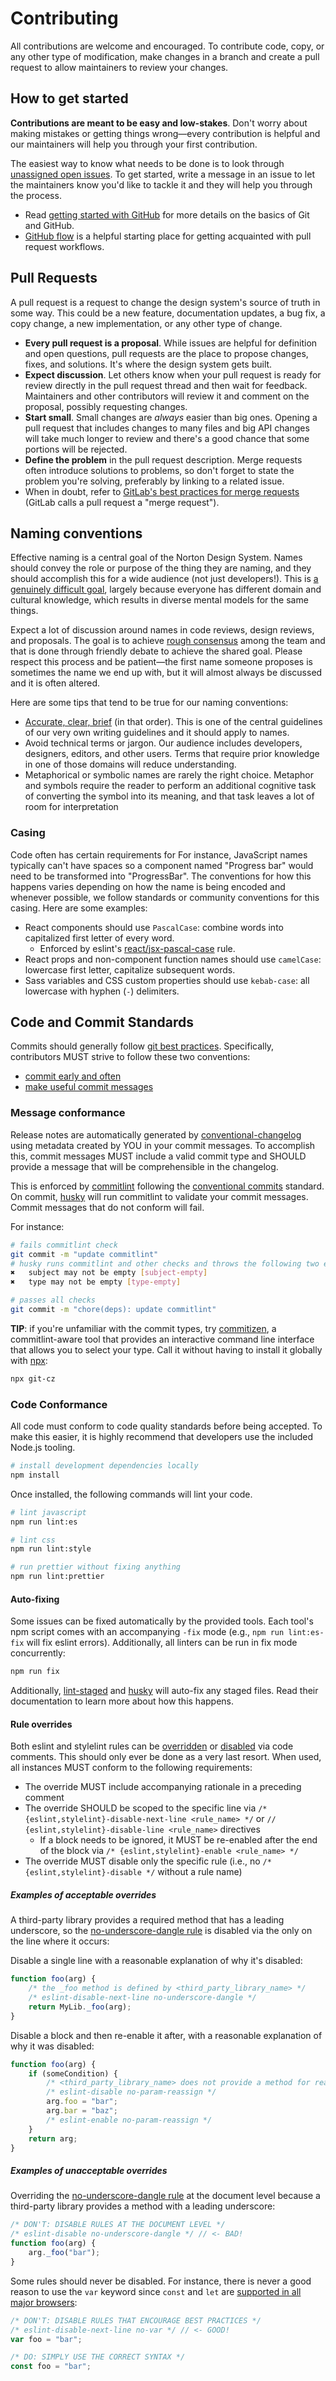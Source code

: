 # Contributing

All contributions are welcome and encouraged.
To contribute code, copy, or any other type of modification, make changes in a branch and create a pull request to allow maintainers to review your changes.

## How to get started

**Contributions are meant to be easy and low-stakes**.
Don't worry about making mistakes or getting things wrong&mdash;every contribution is helpful and our maintainers will help you through your first contribution.

The easiest way to know what needs to be done is to look through [unassigned open issues](https://github.com/wwnorton/design-system/issues?q=is%3Aopen). To get started, write a message in an issue to let the maintainers know you'd like to tackle it and they will help you through the process.

- Read [getting started with GitHub](https://docs.github.com/en/github/getting-started-with-github) for more details on the basics of Git and GitHub.
- [GitHub flow](https://docs.github.com/en/get-started/quickstart/github-flow) is a helpful starting place for getting acquainted with pull request workflows.
<!-- - Issues labelled [good first issue](https://github.com/wwnorton/design-system/labels/good%20first%20issue) are a great place to start if you'd like to contribute but aren't sure how. -->

## Pull Requests

A pull request is a request to change the design system's source of truth in some way.
This could be a new feature, documentation updates, a bug fix, a copy change, a new implementation, or any other type of change.

- **Every pull request is a proposal**. While issues are helpful for definition and open questions, pull requests are the place to propose changes, fixes, and solutions. It's where the design system gets built.
- **Expect discussion**. Let others know when your pull request is ready for review directly in the pull request thread and then wait for feedback. Maintainers and other contributors will review it and comment on the proposal, possibly requesting changes.
- **Start small**. Small changes are _always_ easier than big ones. Opening a pull request that includes changes to many files and big API changes will take much longer to review and there's a good chance that some portions will be rejected.
- **Define the problem** in the pull request description. Merge requests often introduce solutions to problems, so don't forget to state the problem you're solving, preferably by linking to a related issue.
- When in doubt, refer to [GitLab's best practices for merge requests](https://about.gitlab.com/handbook/communication/#everything-starts-with-a-merge-request) (GitLab calls a pull request a "merge request").

## Naming conventions

Effective naming is a central goal of the Norton Design System.
Names should convey the role or purpose of the thing they are naming, and they should accomplish this for a wide audience (not just developers!).
This is [a genuinely difficult goal](https://www.karlton.org/2017/12/naming-things-hard/), largely because everyone has different domain and cultural knowledge, which results in diverse mental models for the same things.

Expect a lot of discussion around names in code reviews, design reviews, and proposals.
The goal is to achieve [rough consensus](https://en.wikipedia.org/wiki/Rough_consensus) among the team and that is done through friendly debate to achieve the shared goal.
Please respect this process and be patient&mdash;the first name someone proposes is sometimes the name we end up with, but it will almost always be discussed and it is often altered.

Here are some tips that tend to be true for our naming conventions:

- [Accurate, clear, brief](https://wwnorton.github.io/design-system/docs/guides/usable-writing-guidelines/#accurate-clear-brief-in-that-order) (in that order).
  This is one of the central guidelines of our very own writing guidelines and it should apply to names.
- Avoid technical terms or jargon. Our audience includes developers, designers, editors, and other users. Terms that require prior knowledge in one of those domains will reduce understanding.
- Metaphorical or symbolic names are rarely the right choice. Metaphor and symbols require the reader to perform an additional cognitive task of converting the symbol into its meaning, and that task leaves a lot of room for interpretation

### Casing

Code often has certain requirements for
For instance, JavaScript names typically can't have spaces so a component named "Progress bar" would need to be transformed into "ProgressBar".
The conventions for how this happens varies depending on how the name is being encoded and whenever possible, we follow standards or community conventions for this casing.
Here are some examples:

- React components should use `PascalCase`: combine words into capitalized first letter of every word.
  - Enforced by eslint's [react/jsx-pascal-case](https://github.com/yannickcr/eslint-plugin-react/blob/master/docs/rules/jsx-pascal-case.md) rule.
- React props and non-component function names should use `camelCase`: lowercase first letter, capitalize subsequent words.
- Sass variables and CSS custom properties should use `kebab-case`: all lowercase with hyphen (`-`) delimiters.

## Code and Commit Standards

Commits should generally follow [git best practices](http://sethrobertson.github.io/GitBestPractices/).
Specifically, contributors MUST strive to follow these two conventions:

- [commit early and often](http://sethrobertson.github.io/GitBestPractices/#commit)
- [make useful commit messages](http://sethrobertson.github.io/GitBestPractices/#usemsg)

### Message conformance

Release notes are automatically generated by [conventional-changelog](https://github.com/conventional-changelog/conventional-changelog) using metadata created by YOU in your commit messages.
To accomplish this, commit messages MUST include a valid commit type and SHOULD provide a message that will be comprehensible in the changelog.

This is enforced by [commitlint](https://commitlint.js.org) following the [conventional commits](https://www.conventionalcommits.org) standard.
On commit, [husky](https://github.com/typicode/husky) will run commitlint to validate your commit messages.
Commit messages that do not conform will fail.

For instance:

```sh
# fails commitlint check
git commit -m "update commitlint"
# husky runs commitlint and other checks and throws the following two errors:
✖   subject may not be empty [subject-empty]
✖   type may not be empty [type-empty]

# passes all checks
git commit -m "chore(deps): update commitlint"
```

**TIP**: if you're unfamiliar with the commit types, try [commitizen](https://github.com/commitizen/cz-cli),
a commitlint-aware tool that provides an interactive command line interface that allows you to select your type.
Call it without having to install it globally with [npx](https://github.com/npm/npx):

```sh
npx git-cz
```

### Code Conformance

All code must conform to code quality standards before being accepted.
To make this easier, it is highly recommend that developers use the included Node.js tooling.

```sh
# install development dependencies locally
npm install
```

Once installed, the following commands will lint your code.

```sh
# lint javascript
npm run lint:es

# lint css
npm run lint:style

# run prettier without fixing anything
npm run lint:prettier
```

#### Auto-fixing

Some issues can be fixed automatically by the provided tools.
Each tool's npm script comes with an accompanying `-fix` mode (e.g., `npm run lint:es-fix` will fix eslint errors).
Additionally, all linters can be run in fix mode concurrently:

```sh
npm run fix
```

Additionally, [lint-staged](https://github.com/okonet/lint-staged) and [husky](https://github.com/typicode/husky) will auto-fix any staged files.
Read their documentation to learn more about how this happens.

#### Rule overrides

Both eslint and stylelint rules can be [overridden](https://eslint.org/docs/user-guide/configuring.html#using-configuration-comments) or [disabled](https://stylelint.io/user-guide/configuration/#turning-rules-off-from-within-your-css) via code comments.
This should only ever be done as a very last resort.
When used, all instances MUST conform to the following requirements:

- The override MUST include accompanying rationale in a preceding comment
- The override SHOULD be scoped to the specific line via `/* {eslint,stylelint}-disable-next-line <rule_name> */` or `// {eslint,stylelint}-disable-line <rule_name>` directives
  - If a block needs to be ignored, it MUST be re-enabled after the end of the block via `/* {eslint,stylelint}-enable <rule_name> */`
- The override MUST disable only the specific rule (i.e., no `/* {eslint,stylelint}-disable */` without a rule name)

##### Examples of acceptable overrides

A third-party library provides a required method that has a leading underscore, so the [no-underscore-dangle rule](https://eslint.org/docs/rules/no-underscore-dangle#disallow-dangling-underscores-in-identifiers-no-underscore-dangle) is disabled via the only on the line where it occurs:

Disable a single line with a reasonable explanation of why it's disabled:

```javascript
function foo(arg) {
	/* the _foo method is defined by <third_party_library_name> */
	/* eslint-disable-next-line no-underscore-dangle */
	return MyLib._foo(arg);
}
```

Disable a block and then re-enable it after, with a reasonable explanation of why it was disabled:

```javascript
function foo(arg) {
	if (someCondition) {
		/* <third_party_library_name> does not provide a method for reassignment */
		/* eslint-disable no-param-reassign */
		arg.foo = "bar";
		arg.bar = "baz";
		/* eslint-enable no-param-reassign */
	}
	return arg;
}
```

##### Examples of unacceptable overrides

Overriding the [no-underscore-dangle rule](https://eslint.org/docs/rules/no-underscore-dangle#disallow-dangling-underscores-in-identifiers-no-underscore-dangle) at the document level because a third-party library provides a method with a leading underscore:

```javascript
/* DON'T: DISABLE RULES AT THE DOCUMENT LEVEL */
/* eslint-disable no-underscore-dangle */ // <- BAD!
function foo(arg) {
	arg._foo("bar");
}
```

Some rules should never be disabled.
For instance, there is never a good reason to use the `var` keyword since `const` and `let` are [supported in all major browsers](http://kangax.github.io/compat-table/es6/#test-const):

```javascript
/* DON'T: DISABLE RULES THAT ENCOURAGE BEST PRACTICES */
/* eslint-disable-next-line no-var */ // <- GOOD!
var foo = "bar";

/* DO: SIMPLY USE THE CORRECT SYNTAX */
const foo = "bar";
```
